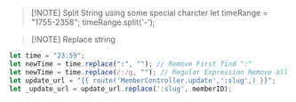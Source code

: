 

> [!NOTE] Split String using some special charcter
> let timeRange = "1755-2358";
> timeRange.split('-');
> 


> [!NOTE] Replace string 
> 
```js
let time = "23:59"; 
let newTime = time.replace(":", ""); // Remove First find ":"
let newTime = time.replace(/:/g, ""); // Regular Expression Remove all instance of ":" 
let update_url = "{{ route('MemberController.update',':slug',) }}";
let _update_url = update_url.replace(':slug', memberID);
```
